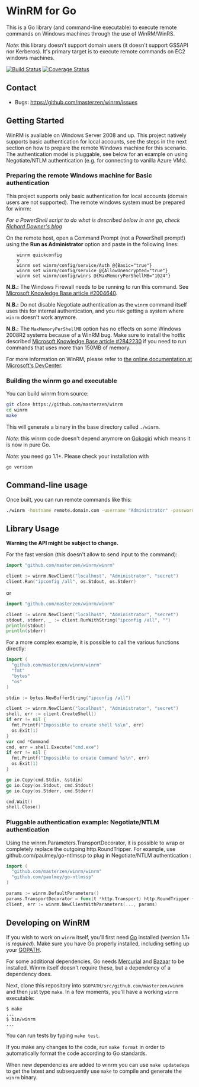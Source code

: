 # WinRM for Go

This is a Go library (and command-line executable) to execute remote commands on Windows machines through
the use of WinRM/WinRS.

_Note_: this library doesn't support domain users (it doesn't support GSSAPI nor Kerberos). It's primary target is to execute remote commands on EC2 windows machines.

[![Build Status](https://travis-ci.org/masterzen/winrm.svg?branch=master)](https://travis-ci.org/masterzen/winrm)
[![Coverage Status](https://coveralls.io/repos/masterzen/winrm/badge.png)](https://coveralls.io/r/masterzen/winrm)

## Contact

- Bugs: https://github.com/masterzen/winrm/issues


## Getting Started
WinRM is available on Windows Server 2008 and up. This project natively supports basic authentication for local accounts, see the steps in the next section on how to prepare the remote Windows machine for this scenario. The authentication model is pluggable, see below for an example on using Negotiate/NTLM authentication (e.g. for connecting to vanilla Azure VMs).

### Preparing the remote Windows machine for Basic authentication
This project supports only basic authentication for local accounts (domain users are not supported). The remote windows system must be prepared for winrm:

_For a PowerShell script to do what is described below in one go, check [Richard Downer's blog](http://www.frontiertown.co.uk/2011/12/overthere-control-windows-from-java/)_

On the remote host, open a Command Prompt (not a PowerShell prompt!) using the __Run as Administrator__ option and paste in the following lines:

		winrm quickconfig
		y
		winrm set winrm/config/service/Auth @{Basic="true"}
		winrm set winrm/config/service @{AllowUnencrypted="true"}
		winrm set winrm/config/winrs @{MaxMemoryPerShellMB="1024"}

__N.B.:__ The Windows Firewall needs to be running to run this command. See [Microsoft Knowledge Base article #2004640](http://support.microsoft.com/kb/2004640).

__N.B.:__ Do not disable Negotiate authentication as the `winrm` command itself uses this for internal authentication, and you risk getting a system where `winrm` doesn't work anymore.
	
__N.B.:__ The `MaxMemoryPerShellMB` option has no effects on some Windows 2008R2 systems because of a WinRM bug. Make sure to install the hotfix described [Microsoft Knowledge Base article #2842230](http://support.microsoft.com/kb/2842230) if you need to run commands that uses more than 150MB of memory.

For more information on WinRM, please refer to <a href="http://msdn.microsoft.com/en-us/library/windows/desktop/aa384426(v=vs.85).aspx">the online documentation at Microsoft's DevCenter</a>.

### Building the winrm go and executable

You can build winrm from source:

```sh
git clone https://github.com/masterzen/winrm
cd winrm
make
```

This will generate a binary in the base directory called `./winrm`.

_Note_: this winrm code doesn't depend anymore on [Gokogiri](https://github.com/moovweb/gokogiri) which means it is now in pure Go.

_Note_: you need go 1.1+. Please check your installation with

```
go version
```

## Command-line usage

Once built, you can run remote commands like this:

```sh
./winrm -hostname remote.domain.com -username "Administrator" -password "secret" "ipconfig /all" 
```

## Library Usage

**Warning the API might be subject to change.**

For the fast version (this doesn't allow to send input to the command):

```go
import "github.com/masterzen/winrm/winrm"

client := winrm.NewClient("localhost", "Administrator", "secret")
client.Run("ipconfig /all", os.Stdout, os.Stderr)
```

or
```go
import "github.com/masterzen/winrm/winrm"

client := winrm.NewClient("localhost", "Administrator", "secret")
stdout, stderr, _ := client.RunWithString("ipconfig /all", "")
println(stdout)
println(stderr)
```

For a more complex example, it is possible to call the various functions directly:

```go
import (
  "github.com/masterzen/winrm/winrm"
  "fmt"
  "bytes"
  "os"
)

stdin := bytes.NewBufferString("ipconfig /all")

client := winrm.NewClient("localhost", "Administrator", "secret")
shell, err := client.CreateShell()
if err != nil {
  fmt.Printf("Impossible to create shell %s\n", err)
  os.Exit(1)
}
var cmd *Command
cmd, err = shell.Execute("cmd.exe")
if err != nil {
  fmt.Printf("Impossible to create Command %s\n", err)
  os.Exit(1)
}

go io.Copy(cmd.Stdin, &stdin)
go io.Copy(os.Stdout, cmd.Stdout)
go io.Copy(os.Stderr, cmd.Stderr)

cmd.Wait()
shell.Close()
```

### Pluggable authentication example: Negotiate/NTLM authentication
Using the winrm.Parameters.TransportDecorator, it is possible to wrap or completely replace the outgoing http.RoundTripper. For example, use github.com/paulmey/go-ntlmssp to plug in Negotiate/NTLM authentication :

```go
import (
  "github.com/masterzen/winrm/winrm"
  "github.com/paulmey/go-ntlmssp"
)

params := winrm.DefaultParameters()
params.TransportDecorator = func(t *http.Transport) http.RoundTripper { return ntlmssp.Negotiator{t} }
client, err := winrm.NewClientWithParameters(..., params)
```

## Developing on WinRM

If you wish to work on `winrm` itself, you'll first need [Go](http://golang.org)
installed (version 1.1+ is _required_). Make sure you have Go properly installed,
including setting up your [GOPATH](http://golang.org/doc/code.html#GOPATH).

For some additional dependencies, Go needs [Mercurial](http://mercurial.selenic.com/)
and [Bazaar](http://bazaar.canonical.com/en/) to be installed.
Winrm itself doesn't require these, but a dependency of a dependency does.

Next, clone this repository into `$GOPATH/src/github.com/masterzen/winrm` and
then just type `make`. In a few moments, you'll have a working `winrm` executable:

```
$ make
...
$ bin/winrm
...
```
You can run tests by typing `make test`.

If you make any changes to the code, run `make format` in order to automatically
format the code according to Go standards.

When new dependencies are added to winrm you can use `make updatedeps` to
get the latest and subsequently use `make` to compile and generate the `winrm` binary.

